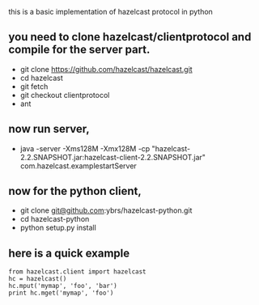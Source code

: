 this is a basic implementation of hazelcast protocol in python

you need to clone hazelcast/clientprotocol and compile for the server part.
--------------------
* git clone https://github.com/hazelcast/hazelcast.git
* cd hazelcast
* git fetch
* git checkout clientprotocol
* ant

now run server,
---------------
* java -server -Xms128M -Xmx128M -cp "hazelcast-2.2.SNAPSHOT.jar:hazelcast-client-2.2.SNAPSHOT.jar" com.hazelcast.examplestartServer

now for the python client,
---------------------------
* git clone git@github.com:ybrs/hazelcast-python.git
* cd hazelcast-python
* python setup.py install

here is a quick example
---------------------------

    from hazelcast.client import hazelcast
    hc = hazelcast()
    hc.mput('mymap', 'foo', 'bar')
    print hc.mget('mymap', 'foo')

